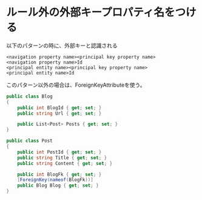 # ルール外の外部キープロパティ名をつける

以下のパターンの時に、外部キーと認識される

```
<navigation property name><principal key property name>
<navigation property name>Id
<principal entity name><principal key property name>
<principal entity name>Id
```

このパターン以外の場合は、ForeignKeyAttributeを使う。

```cs
public class Blog
{
    public int BlogId { get; set; }
    public string Url { get; set; }

    public List<Post> Posts { get; set; }
}

public class Post
{
    public int PostId { get; set; }
    public string Title { get; set; }
    public string Content { get; set; }

    public int BlogFk { get; set; }
    [ForeignKey(nameof(BlogFk))]
    public Blog Blog { get; set; }
}
```
